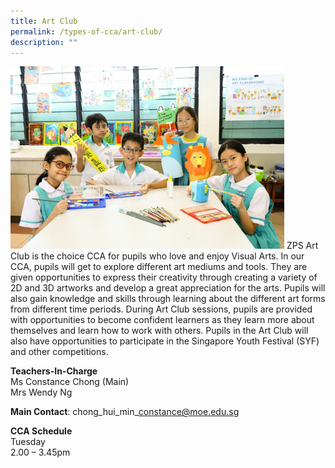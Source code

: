 ```yaml
---
title: Art Club
permalink: /types-of-cca/art-club/
description: ""
---
```

![](/images/2023-cca-art%20club.png)
ZPS Art Club is the choice CCA for pupils who love and enjoy Visual Arts. In our CCA, pupils will get to explore different art mediums and tools. They are given opportunities to express their creativity through creating a variety of 2D and 3D artworks and develop a great appreciation for the arts. Pupils will also gain knowledge and skills through learning about the different art forms from different time periods. During Art Club sessions, pupils are provided with opportunities to become confident learners as they learn more about themselves and learn how to work with others. Pupils in the Art Club will also have opportunities to participate in the Singapore Youth Festival (SYF) and other competitions.&nbsp;

**Teachers-In-Charge**
<br>Ms Constance Chong (Main)
<br>Mrs Wendy Ng

**Main Contact**: chong\_hui\_min\_constance@moe.edu.sg

**CCA Schedule**
<br>Tuesday
<br>2.00 – 3.45pm